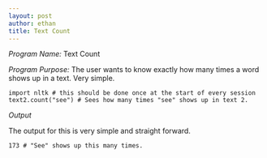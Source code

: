 ```yaml
---
layout: post
author: ethan
title: Text Count
---
```


*Program Name:* Text Count 

*Program Purpose:* The user wants to know exactly how many times a word shows up in a text. Very simple. 

```
import nltk # this should be done once at the start of every session
text2.count("see") # Sees how many times "see" shows up in text 2.
```
*Output*

The output for this is very simple and straight forward. 

```
173 # "See" shows up this many times. 
```
